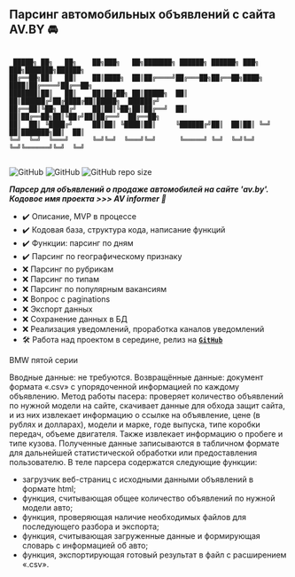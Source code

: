 ## Парсинг автомобильных объявлений с сайта AV.BY :oncoming_automobile:

```

 █████╗ ██╗   ██╗    ██╗███╗   ██╗███████╗ ██████╗ ██████╗ ███╗   ███╗███████╗██████╗ 
██╔══██╗██║   ██║    ██║████╗  ██║██╔════╝██╔═══██╗██╔══██╗████╗ ████║██╔════╝██╔══██╗
███████║██║   ██║    ██║██╔██╗ ██║█████╗  ██║   ██║██████╔╝██╔████╔██║█████╗  ██████╔╝
██╔══██║╚██╗ ██╔╝    ██║██║╚██╗██║██╔══╝  ██║   ██║██╔══██╗██║╚██╔╝██║██╔══╝  ██╔══██╗
██║  ██║ ╚████╔╝     ██║██║ ╚████║██║     ╚██████╔╝██║  ██║██║ ╚═╝ ██║███████╗██║  ██║
╚═╝  ╚═╝  ╚═══╝      ╚═╝╚═╝  ╚═══╝╚═╝      ╚═════╝ ╚═╝  ╚═╝╚═╝     ╚═╝╚══════╝╚═╝  ╚═╝
                                                                 
```

![GitHub](https://img.shields.io/badge/Alba3k-av-parser-brightgreen?style=for-the-badge)
![GitHub](https://img.shields.io/github/license/Alba3k/av-parser?style=for-the-badge)
![GitHub repo size](https://img.shields.io/github/repo-size/Alba3k/av-parser?style=for-the-badge)


***Парсер для объявлений о продаже автомобилей на сайте 'av.by'. Кодовое имя проекта >>> AV informer :pushpin:***
- :heavy_check_mark: Описание, MVP в процессе
- :heavy_check_mark: Кодовая база, структура кода, написание функций 
- :heavy_check_mark: Функции: парсинг по дням 
- :heavy_check_mark: Парсинг по географическому признаку 
- :x: Парсинг по рубрикам
- :x: Парсинг по типам
- :x: Парсинг по популярным вакансиям
- :x: Вопрос с paginations
- :x: Экспорт данных
- :x: Сохранение данных в БД
- :x: Реализация уведомлений, проработка каналов уведомлений
- :hammer_and_wrench: Работа над проектом в середине, релиз на <code>[**GitHub**](https://github.com/Alba3k/belmeta-parser)</code>

BMW пятой серии

Вводные данные: не требуются. 
Возвращённые данные: документ формата «.csv» с упорядоченной информацией по каждому объявлению. 
Метод работы пасера: проверяет количество объявлений по нужной модели на сайте, скачивает данные для обхода защит сайта, и из них извлекает информацию о ссылке на объявление, цене (в рублях и долларах), модели и марке, годе выпуска, типе коробки передач, объеме двигателя. Также извлекает информацию о пробеге и типе кузова. Полученные данные записываются в табличном формате для дальнейшей статистической обработки или предоставления пользователю.
В теле парсера содержатся следующие функции: 
- загрузчик веб-страниц с исходными данными объявлений в формате html;
- функция, считывающая общее количество объявлений по нужной модели авто;
- функция, проверяющая наличие необходимых файлов для последующего разбора и экспорта;
- функция, считывающая загруженные данные и формирующая словарь с информацией об авто;
- функция, экспортирующая готовый результат в файл с расширением «.csv».